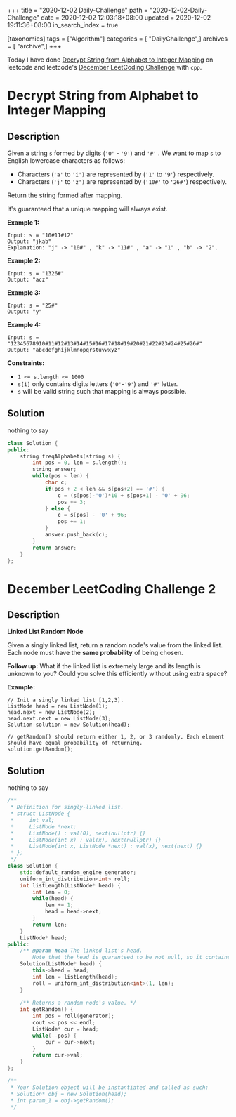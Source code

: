 +++
title = "2020-12-02 Daily-Challenge"
path = "2020-12-02-Daily-Challenge"
date = 2020-12-02 12:03:18+08:00
updated = 2020-12-02 19:11:36+08:00
in_search_index = true

[taxonomies]
tags = ["Algorithm"]
categories = [ "DailyChallenge",]
archives = [ "archive",]
+++

Today I have done [Decrypt String from Alphabet to Integer Mapping](https://leetcode.com/problems/decrypt-string-from-alphabet-to-integer-mapping/) on leetcode and leetcode's [December LeetCoding Challenge](https://leetcode.com/explore/featured/card/december-leetcoding-challenge/569/week-1-december-1st-december-7th/3552/) with `cpp`.

<!-- more -->

# Decrypt String from Alphabet to Integer Mapping

## Description

Given a string `s` formed by digits (`'0'` - `'9'`) and `'#'` . We want to map `s` to English lowercase characters as follows:

- Characters (`'a'` to `'i')` are represented by (`'1'` to `'9'`) respectively.
- Characters (`'j'` to `'z')` are represented by (`'10#'` to `'26#'`) respectively. 

Return the string formed after mapping.

It's guaranteed that a unique mapping will always exist.

**Example 1:**

```
Input: s = "10#11#12"
Output: "jkab"
Explanation: "j" -> "10#" , "k" -> "11#" , "a" -> "1" , "b" -> "2".
```

**Example 2:**

```
Input: s = "1326#"
Output: "acz"
```

**Example 3:**

```
Input: s = "25#"
Output: "y"
```

**Example 4:**

```
Input: s = "12345678910#11#12#13#14#15#16#17#18#19#20#21#22#23#24#25#26#"
Output: "abcdefghijklmnopqrstuvwxyz"
```

**Constraints:**

- `1 <= s.length <= 1000`
- `s[i]` only contains digits letters (`'0'`-`'9'`) and `'#'` letter.
- `s` will be valid string such that mapping is always possible.

## Solution

nothing to say

``` cpp
class Solution {
public:
    string freqAlphabets(string s) {
        int pos = 0, len = s.length();
        string answer;
        while(pos < len) {
            char c;
            if(pos + 2 < len && s[pos+2] == '#') {
                c = (s[pos]-'0')*10 + s[pos+1] - '0' + 96;
                pos += 3;
            } else {
                c = s[pos] - '0' + 96;
                pos += 1;
            }
            answer.push_back(c);
        }
        return answer;
    }
};
```

# December LeetCoding Challenge 2

## Description

**Linked List Random Node**

Given a singly linked list, return a random node's value from the linked list. Each node must have the **same probability** of being chosen.

**Follow up:**
What if the linked list is extremely large and its length is unknown to you? Could you solve this efficiently without using extra space?

**Example:**

```
// Init a singly linked list [1,2,3].
ListNode head = new ListNode(1);
head.next = new ListNode(2);
head.next.next = new ListNode(3);
Solution solution = new Solution(head);

// getRandom() should return either 1, 2, or 3 randomly. Each element should have equal probability of returning.
solution.getRandom();
```

## Solution

nothing to say

``` cpp
/**
 * Definition for singly-linked list.
 * struct ListNode {
 *     int val;
 *     ListNode *next;
 *     ListNode() : val(0), next(nullptr) {}
 *     ListNode(int x) : val(x), next(nullptr) {}
 *     ListNode(int x, ListNode *next) : val(x), next(next) {}
 * };
 */
class Solution {
    std::default_random_engine generator;
    uniform_int_distribution<int> roll;
    int listLength(ListNode* head) {
        int len = 0;
        while(head) {
            len += 1;
            head = head->next;
        }
        return len;
    }
    ListNode* head;
public:
    /** @param head The linked list's head.
        Note that the head is guaranteed to be not null, so it contains at least one node. */
    Solution(ListNode* head) {
        this->head = head;
        int len = listLength(head);
        roll = uniform_int_distribution<int>(1, len);
    }
    
    /** Returns a random node's value. */
    int getRandom() {
        int pos = roll(generator);
        cout << pos << endl;
        ListNode* cur = head;
        while(--pos) {
            cur = cur->next;
        }
        return cur->val;
    }
};

/**
 * Your Solution object will be instantiated and called as such:
 * Solution* obj = new Solution(head);
 * int param_1 = obj->getRandom();
 */
```